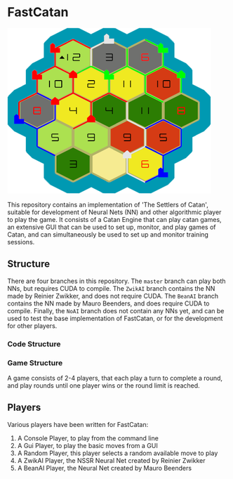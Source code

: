 # FastCatan

![This image contains an example of a catan game played with FastCatan, with streets, villages, and cities.](.\various\board.png "Board of Catan")

This repository contains an implementation of 'The Settlers of Catan', 
suitable for development of Neural Nets (NN) and other algorithmic player to play the game.
It consists of a Catan Engine that can play catan games, 
an extensive GUI that can be used to set up, monitor, and play games of Catan, 
and can simultaneously be used to set up and monitor training sessions.

## Structure

There are four branches in this repository. The `master` branch can play both NNs, but requires CUDA to compile. 
The `ZwikAI` branch contains the NN made by Reinier Zwikker, and does not require CUDA. 
The `BeanAI` branch contains the NN made by Mauro Beenders, and does require CUDA to compile.
Finally, the `NoAI` branch does not contain any NNs yet, and can be used to test the base implementation of FastCatan, or for the development for other players.

### Code Structure



### Game Structure

A game consists of 2-4 players, that each play a turn to complete a round, and play rounds until one player wins or the round limit is reached.

## Players

Various players have been written for FastCatan:

1. A Console Player, to play from the command line
2. A Gui Player, to play the basic moves from a GUI
3. A Random Player, this player selects a random available move to play
4. A ZwikAI Player, the NSSR Neural Net created by Reinier Zwikker
5. A BeanAI Player, the Neural Net created by Mauro Beenders
